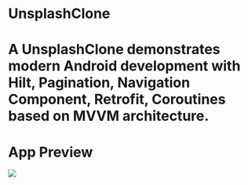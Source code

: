 # UnsplashClone

# A UnsplashClone demonstrates modern Android development with Hilt, Pagination, Navigation Component, Retrofit, Coroutines based on MVVM architecture.

# App Preview
![](https://github.com/rishabhsingh1898/UnsplashClone/blob/main/screenshots/gif/ezgif.com-video-to-gif.gif)
